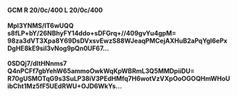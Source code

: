 #### GCM R 20/0c/400 L 20/0c/400
**MpI3YNMS/lT6wUQQ**<br/>**s8fLP+bY/26NBhyFY14ddo+sDFGrq+//409gvYu4gpM=**<br/>**98za3dVT3Xpa8Y69DsDVxsvEwzS88WJeaqPMCejAXHuB2aPqYgl6ePxDgHE8kE9siI3vNog9pQn0UF67...**<br/><br/>
**0SDQj7/dItHNnms7**<br/>**Q4nPCFf7gbYehW65ammoOwkWqKpWBRmL3Q5MMDpiiDU=**<br/>**R70gUSMOTqG9s3SuLP38iV3PEdHMfq7H6wotVzVXpOoOGOQHmWHoUibCht1Mz5fF5UEdRWU+OJD6WkYs...**